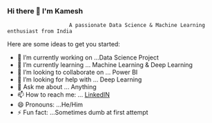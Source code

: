 ### Hi there 👋 I'm Kamesh

                        A passionate Data Science & Machine Learning enthusiast from India


Here are some ideas to get you started:

- 🔭 I’m currently working on ...Data Science Project
- 🌱 I’m currently learning ... Machine Learning & Deep Learning
- 👯 I’m looking to collaborate on ... Power BI
- 🤔 I’m looking for help with ... Deep Learning
- 💬 Ask me about ... Anything
- 📫 How to reach me: ... [LinkedIN](www.linkedin.com/in/kameshmishra)
- 😄 Pronouns: ...He/Him
- ⚡ Fun fact: ...Sometimes dumb at first attempt




